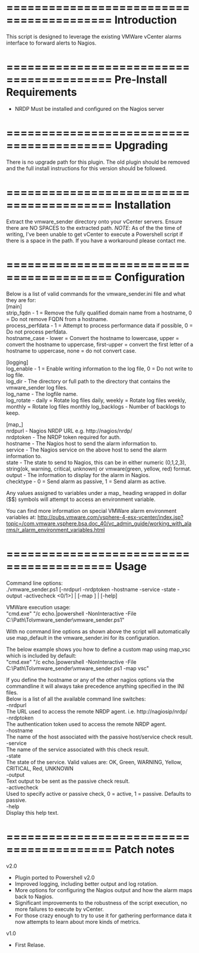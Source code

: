 =========================================
Introduction
=========================================
This script is designed to leverage the existing VMWare vCenter alarms interface to forward alerts to Nagios.

=========================================
Pre-Install Requirements
========================================= 
 - NRDP Must be installed and configured on the Nagios server

=========================================
Upgrading
=========================================
There is no upgrade path for this plugin. The old plugin should be removed and the full install instructions for this version should be followed.
 
=========================================
Installation
=========================================
Extract the vmware_sender directory onto your vCenter servers. Ensure there are NO SPACES to the extracted path.
*NOTE*: As of the the time of writing, I've been unable to get vCenter to execute a Powershell script if there is a space in the path. If you have a workaround please contact me.

=========================================
Configuration
=========================================
Below is a list of valid commands for the vmware_sender.ini file and what they are for:  
[main]  
strip_fqdn - 1 = Remove the fully qualified domain name from a hostname, 0 = Do not remove FQDN from a hostname.  
process_perfdata - 1 = Attempt to process performance data if possible, 0 = Do not process perfdata.  
hostname_case - lower = Convert the hostname to lowercase, upper = convert the hostname to uppercase, first-upper = convert the first letter of a hostname to uppercase, none = do not convert case.  

[logging]  
log_enable - 1 = Enable writing information to the log file, 0 = Do not write to log file.  
log_dir - The directory or full path to the directory that contains the vmware_sender log files.  
log_name - The logfile name.  
log_rotate - daily = Rotate log files daily, weekly = Rotate log files weekly, monthly = Rotate log files monthly 
log_backlogs - Number of backlogs to keep.  

[map_]  
nrdpurl - Nagios NRDP URL e.g. http://nagios/nrdp/  
nrdptoken - The NRDP token required for auth.  
hostname - The Nagios host to send the alarm information to.  
service - The Nagios service on the above host to send the alarm information to.  
state - The state to send to Nagios, this can be in either numeric (0,1,2,3), string(ok, warning, critical, unknown) or vmware(green, yellow, red) format.  
output - The information to display for the alarm in Nagios.  
checktype - 0 = Send alarm as passive, 1 = Send alarm as active.  

Any values assigned to variables under a map_ heading wrapped in dollar ($$) symbols will attempt to access an environment variable.

You can find more information on special VMWare alarm environment variables at: http://pubs.vmware.com/vsphere-4-esx-vcenter/index.jsp?topic=/com.vmware.vsphere.bsa.doc_40/vc_admin_guide/working_with_alarms/r_alarm_environment_variables.html  

=========================================
Usage
=========================================
Command line options:  
./vmware_sender.ps1 [-nrdpurl <Nagios NRDP Url> -nrdptoken <Nagios NRDP Token> -hostname <hostname> -service <service name> -state <nagios or vmware state> -output <Information> -activecheck <0/1>] | [-map <Map Name>] | [-help]  

VMWare execution usage:  
"cmd.exe" "/c echo.|powershell -NonInteractive -File C:\Path\To\vmware_sender\vmware_sender.ps1"  

With no command line options as shown above the script will automatically use map_default in the vmware_sender.ini for its configuration.  

The below example shows you how to define a custom map using map_vsc which is included by default:  
"cmd.exe" "/c echo.|powershell -NonInteractive -File C:\Path\To\vmware_sender\vmware_sender.ps1 -map vsc"  

If you define the hostname or any of the other nagios options via the commandline it will always take precedence anything specified in the INI files.  
Below is a list of all the available command line switches:  
-nrdpurl  
	The URL used to access the remote NRDP agent. i.e. http://nagiosip/nrdp/  
-nrdptoken  
	The authentication token used to access the remote NRDP agent.  
-hostname  
	The name of the host associated with the passive host/service check result.  
-service  
	The name of the service associated with this check result.  
-state  
	The state of the service. Valid values are: OK, Green, WARNING, Yellow, CRITICAL, Red, UNKNOWN  
-output  
	Text output to be sent as the passive check result.  
-activecheck  
    Used to specify active or passive check, 0 = active, 1 = passive. Defaults to passive.  
-help  
	Display this help text.  

=========================================
Patch notes
=========================================
v2.0  
 - Plugin ported to Powershell v2.0  
 - Improved logging, including better output and log rotation.  
 - More options for configuring the Nagios output and how the alarm maps back to Nagios.  
 - Significant improvements to the robustness of the script execution, no more failures to execute by vCenter.  
 - For those crazy enough to try to use it for gathering performance data it now attempts to learn about more kinds of metrics.  

v1.0  
 - First Relase.  
